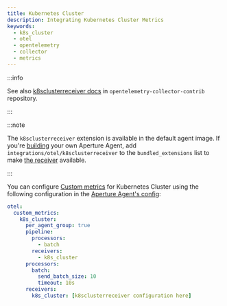 ```yaml
---
title: Kubernetes Cluster
description: Integrating Kubernetes Cluster Metrics
keywords:
  - k8s_cluster
  - otel
  - opentelemetry
  - collector
  - metrics
---
```


:::info

See also [k8sclusterreceiver docs][receiver] in
`opentelemetry-collector-contrib` repository.

:::

:::note

The `k8sclusterreceiver` extension is available in the default agent image. If
you're [building][build] your own Aperture Agent, add
`integrations/otel/k8sclusterreceiver` to the `bundled_extensions` list to make
[the receiver][receiver] available.

:::

You can configure [Custom metrics][custom-metrics] for Kubernetes Cluster using
the following configuration in the [Aperture Agent's config][agent-config]:

```yaml
otel:
  custom_metrics:
    k8s_cluster:
      per_agent_group: true
      pipeline:
        processors:
          - batch
        receivers:
          - k8s_cluster
      processors:
        batch:
          send_batch_size: 10
          timeout: 10s
      receivers:
        k8s_cluster: [k8sclusterreceiver configuration here]
```

[build]: /reference/aperturectl/build/agent/agent.md
[receiver]:
  https://github.com/open-telemetry/opentelemetry-collector-contrib/tree/main/receiver/k8sclusterreceiver
[custom-metrics]: /reference/configuration/agent.md#custom-metrics-config
[agent-config]: /reference/configuration/agent.md#agent-o-t-e-l-config
